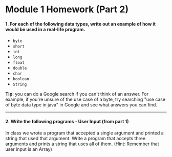 # Module 1 Homework (Part 2)

<style>
@media print {
  pre {
    border: 1px solid gray;
    page-break-inside: avoid;
  }
}

.break {
  page-break-after: always;
}
</style>


#### 1. For each of the following data types, write out an example of how it would be used in a real-life program.

- `byte`
- `short`
- `int`
- `long`
- `float`
- `double`
- `char`
- `boolean`
- `String`

**Tip**: you can do a Google search if you can't think of an answer. For example, if you're unsure of the use case of a byte, try searching "use case of byte data type in java" in Google and see what answers you can find.

---

#### 2. Write the following programs - User Input (from part 1)

In class we wrote a program that accepted a single argument and printed a string that used that argument. Write a program that accepts three arguments and prints a string that uses all of them. (Hint: Remember that user input is an Array)

